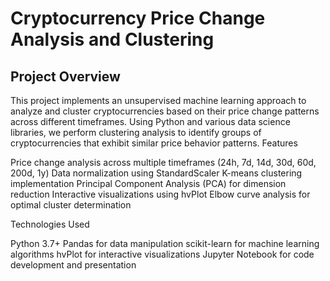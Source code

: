 # Cryptocurrency Price Change Analysis and Clustering
## Project Overview
This project implements an unsupervised machine learning approach to analyze and cluster cryptocurrencies based on their price change patterns across different timeframes. Using Python and various data science libraries, we perform clustering analysis to identify groups of cryptocurrencies that exhibit similar price behavior patterns.
Features

Price change analysis across multiple timeframes (24h, 7d, 14d, 30d, 60d, 200d, 1y)
Data normalization using StandardScaler
K-means clustering implementation
Principal Component Analysis (PCA) for dimension reduction
Interactive visualizations using hvPlot
Elbow curve analysis for optimal cluster determination

Technologies Used

Python 3.7+
Pandas for data manipulation
scikit-learn for machine learning algorithms
hvPlot for interactive visualizations
Jupyter Notebook for code development and presentation

